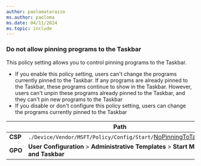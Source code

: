 ```yaml
---
author: paolomatarazzo
ms.author: paoloma
ms.date: 04/11/2024
ms.topic: include
---
```


### Do not allow pinning programs to the Taskbar

This policy setting allows you to control pinning programs to the Taskbar.

- If you enable this policy setting, users can't change the programs currently pinned to the Taskbar. If any programs are already pinned to the Taskbar, these programs continue to show in the Taskbar. However, users can't unpin these programs already pinned to the Taskbar, and they can't pin new programs to the Taskbar
- If you disable or don't configure this policy setting, users can change the programs currently pinned to the Taskbar

|  | Path |
|--|--|
| **CSP** | `./Device/Vendor/MSFT/Policy/Config/Start/`[NoPinningToTaskbar](/windows/client-management/mdm/policy-csp-start#nopinningtotaskbar) |
| **GPO** | **User Configuration** > **Administrative Templates** > **Start Menu and Taskbar** |
